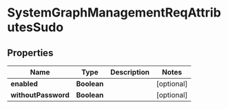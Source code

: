 
# SystemGraphManagementReqAttributesSudo

## Properties
Name | Type | Description | Notes
------------ | ------------- | ------------- | -------------
**enabled** | **Boolean** |  |  [optional]
**withoutPassword** | **Boolean** |  |  [optional]



